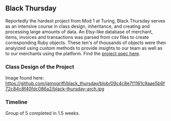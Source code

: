 ## Black Thursday

Reportedly the hardest project from Mod 1 at Turing, Black Thursday serves as an intensive course in class design, inheritance, and creating and processing large amounts of data. An Etsy-like database of merchant, items, invoices and transactions was parsed from csv files to create corresponding Ruby objects. These ten's of thousands of objects were then analyized using custom methods to provide insights to our team as well as to our merchants using the platform. Find the [project spec here](http://backend.turing.io/module1/projects/black_thursday/).

### Class Design of the Project
Image found here:
https://github.com/jamogriff/black_thursday/blob/09c4c8e7f1161c9aae5b6f72c84c8f40fdc086a2/black-thursday-arch.jpg

### Timeline
Group of 5 completed in 1.5 weeks.
